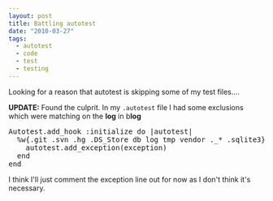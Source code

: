 ```yaml
---
layout: post
title: Battling autotest
date: "2010-03-27"
tags:
  - autotest
  - code
  - test
  - testing
---
```


Looking for a reason that autotest is skipping some of my test files....

<strong>UPDATE:</strong> Found the culprit. In my <code>.autotest</code> file I had some exclusions which were matching on the <strong>log</strong> in b<strong>log</strong>

<pre lang='ruby' line='1'>
Autotest.add_hook :initialize do |autotest|
  %w{.git .svn .hg .DS_Store db log tmp vendor ._* .sqlite3}.each do |exception| 
    autotest.add_exception(exception) 
  end
end
</pre>

I think I'll just comment the exception line out for now as I don't think it's necessary.
